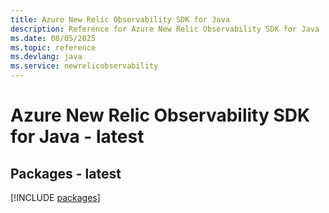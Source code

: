 ```yaml
---
title: Azure New Relic Observability SDK for Java
description: Reference for Azure New Relic Observability SDK for Java
ms.date: 08/05/2025
ms.topic: reference
ms.devlang: java
ms.service: newrelicobservability
---
```

# Azure New Relic Observability SDK for Java - latest
## Packages - latest
[!INCLUDE [packages](new-relic-observability-index.md)]